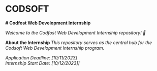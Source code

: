 # CODSOFT
<p>
<strong># Codfost Web Development Internship</strong>  
<br>

  
  <i> Welcome to the Codfost Web Development Internship repository! 🚀 </i>  </p>
<strong>About the Internship  </strong><i> This repository serves as the central hub for the Codsoft Web Development Internship program.</i>
<br>
<p><i>
Application Deadline: [10/11/2023] 
  <br>
Internship Start Date: [10/12/2023]]
</i></p>
